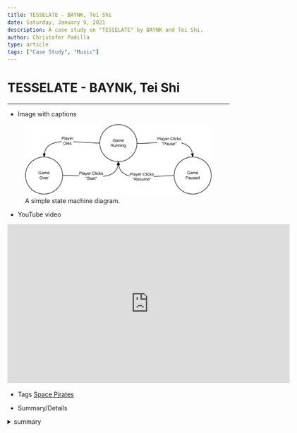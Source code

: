 ```yaml
---
title: TESSELATE - BAYNK, Tei Shi
date: Saturday, January 9, 2021
description: A case study on "TESSELATE" by BAYNK and Tei Shi.
author: Christofer Padilla
type: article
tags: ["Case Study", "Music"]
---
```


# TESSELATE - BAYNK, Tei Shi


----

* Image with captions
<figure>
  <img
  src="/images/statemachine.png"
  alt="A simple state machine diagram.">
  <figcaption>A simple state machine diagram.</figcaption>
</figure>

* YouTube video
<iframe width="640" height="360" src="https://www.youtube.com/embed/jdA_iGOkqxw" frameborder="0" allow="accelerometer; autoplay; clipboard-write; encrypted-media; gyroscope; picture-in-picture" allowfullscreen></iframe>

* Tags
[Space Pirates](/tags.md#Space%20Pirates)

* Summary/Details
<details>
  <summary>
    summary
  </summary>
  details
</details>

<TagLinks />

<Comments />
